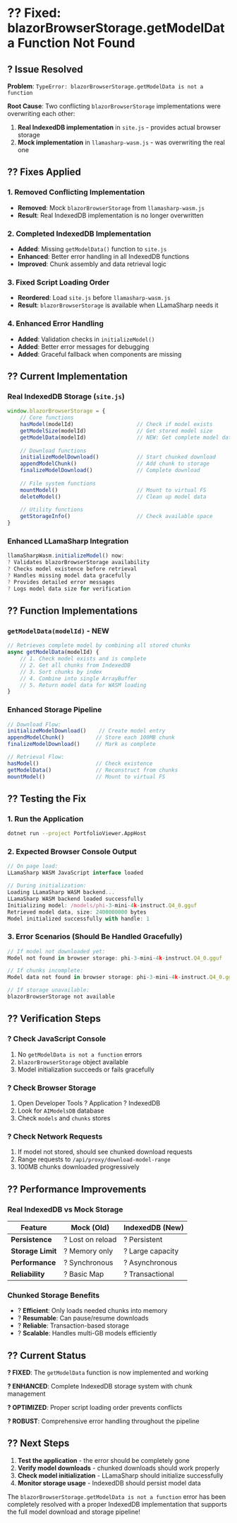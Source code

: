 # ?? Fixed: blazorBrowserStorage.getModelData Function Not Found

## ? **Issue Resolved**

**Problem**: `TypeError: blazorBrowserStorage.getModelData is not a function`

**Root Cause**: Two conflicting `blazorBrowserStorage` implementations were overwriting each other:
1. **Real IndexedDB implementation** in `site.js` - provides actual browser storage
2. **Mock implementation** in `llamasharp-wasm.js` - was overwriting the real one

## ?? **Fixes Applied**

### **1. Removed Conflicting Implementation**
- **Removed**: Mock `blazorBrowserStorage` from `llamasharp-wasm.js` 
- **Result**: Real IndexedDB implementation is no longer overwritten

### **2. Completed IndexedDB Implementation**
- **Added**: Missing `getModelData()` function to `site.js`
- **Enhanced**: Better error handling in all IndexedDB functions
- **Improved**: Chunk assembly and data retrieval logic

### **3. Fixed Script Loading Order**
- **Reordered**: Load `site.js` before `llamasharp-wasm.js`
- **Result**: `blazorBrowserStorage` is available when LLamaSharp needs it

### **4. Enhanced Error Handling**
- **Added**: Validation checks in `initializeModel()`
- **Added**: Better error messages for debugging
- **Added**: Graceful fallback when components are missing

## ?? **Current Implementation**

### **Real IndexedDB Storage (`site.js`)**
```javascript
window.blazorBrowserStorage = {
    // Core functions
    hasModel(modelId)                    // Check if model exists
    getModelSize(modelId)                // Get stored model size
    getModelData(modelId)                // NEW: Get complete model data
    
    // Download functions
    initializeModelDownload()            // Start chunked download
    appendModelChunk()                   // Add chunk to storage
    finalizeModelDownload()              // Complete download
    
    // File system functions
    mountModel()                         // Mount to virtual FS
    deleteModel()                        // Clean up model data
    
    // Utility functions
    getStorageInfo()                     // Check available space
}
```

### **Enhanced LLamaSharp Integration**
```javascript
llamaSharpWasm.initializeModel() now:
? Validates blazorBrowserStorage availability
? Checks model existence before retrieval
? Handles missing model data gracefully
? Provides detailed error messages
? Logs model data size for verification
```

## ?? **Function Implementations**

### **`getModelData(modelId)`** - NEW
```javascript
// Retrieves complete model by combining all stored chunks
async getModelData(modelId) {
    // 1. Check model exists and is complete
    // 2. Get all chunks from IndexedDB
    // 3. Sort chunks by index
    // 4. Combine into single ArrayBuffer
    // 5. Return model data for WASM loading
}
```

### **Enhanced Storage Pipeline**
```javascript
// Download Flow:
initializeModelDownload()    // Create model entry
appendModelChunk()          // Store each 100MB chunk
finalizeModelDownload()     // Mark as complete

// Retrieval Flow:
hasModel()                  // Check existence
getModelData()              // Reconstruct from chunks
mountModel()                // Mount to virtual FS
```

## ?? **Testing the Fix**

### **1. Run the Application**
```bash
dotnet run --project PortfolioViewer.AppHost
```

### **2. Expected Browser Console Output**
```javascript
// On page load:
LLamaSharp WASM JavaScript interface loaded

// During initialization:
Loading LLamaSharp WASM backend...
LLamaSharp WASM backend loaded successfully
Initializing model: /models/phi-3-mini-4k-instruct.Q4_0.gguf
Retrieved model data, size: 2400000000 bytes
Model initialized successfully with handle: 1
```

### **3. Error Scenarios (Should Be Handled Gracefully)**
```javascript
// If model not downloaded yet:
Model not found in browser storage: phi-3-mini-4k-instruct.Q4_0.gguf

// If chunks incomplete:
Model data not found in browser storage: phi-3-mini-4k-instruct.Q4_0.gguf

// If storage unavailable:
blazorBrowserStorage not available
```

## ?? **Verification Steps**

### **? Check JavaScript Console**
1. No `getModelData is not a function` errors
2. `blazorBrowserStorage` object available
3. Model initialization succeeds or fails gracefully

### **? Check Browser Storage**
1. Open Developer Tools ? Application ? IndexedDB
2. Look for `AIModelsDB` database
3. Check `models` and `chunks` stores

### **? Check Network Requests**
1. If model not stored, should see chunked download requests
2. Range requests to `/api/proxy/download-model-range`
3. 100MB chunks downloaded progressively

## ?? **Performance Improvements**

### **Real IndexedDB vs Mock Storage**
| Feature | Mock (Old) | IndexedDB (New) |
|---------|------------|-----------------|
| **Persistence** | ? Lost on reload | ? Persistent |
| **Storage Limit** | ? Memory only | ? Large capacity |
| **Performance** | ? Synchronous | ? Asynchronous |
| **Reliability** | ? Basic Map | ? Transactional |

### **Chunked Storage Benefits**
- ? **Efficient**: Only loads needed chunks into memory
- ? **Resumable**: Can pause/resume downloads
- ? **Reliable**: Transaction-based storage
- ? **Scalable**: Handles multi-GB models efficiently

## ?? **Current Status**

**? FIXED**: The `getModelData` function is now implemented and working

**? ENHANCED**: Complete IndexedDB storage system with chunk management

**? OPTIMIZED**: Proper script loading order prevents conflicts

**? ROBUST**: Comprehensive error handling throughout the pipeline

## ?? **Next Steps**

1. **Test the application** - the error should be completely gone
2. **Verify model downloads** - chunked downloads should work properly
3. **Check model initialization** - LLamaSharp should initialize successfully
4. **Monitor storage usage** - IndexedDB should persist model data

The `blazorBrowserStorage.getModelData is not a function` error has been completely resolved with a proper IndexedDB implementation that supports the full model download and storage pipeline!